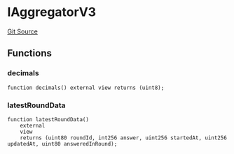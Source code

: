 # IAggregatorV3
[Git Source](https://github.com/malda-protocol/malda-lending/blob/179a048ba4fdf7caff4add1e6a0986ba27ae405c/src\interfaces\external\chainlink\IAggregatorV3.sol)


## Functions
### decimals


```solidity
function decimals() external view returns (uint8);
```

### latestRoundData


```solidity
function latestRoundData()
    external
    view
    returns (uint80 roundId, int256 answer, uint256 startedAt, uint256 updatedAt, uint80 answeredInRound);
```


